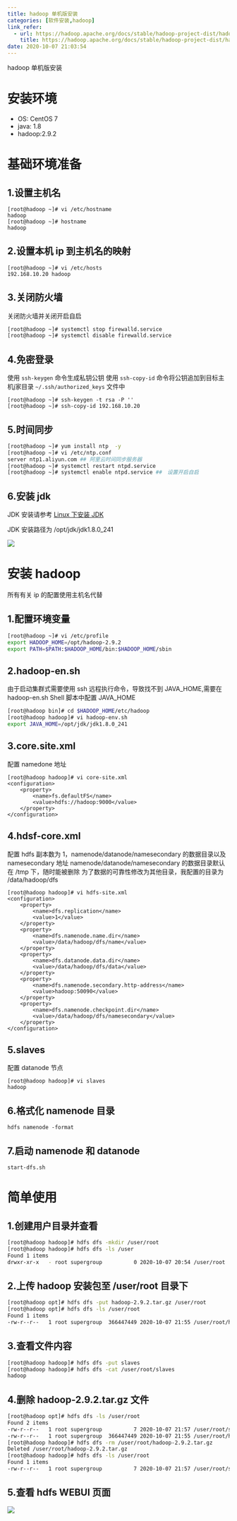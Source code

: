 ```yaml
---
title: hadoop 单机版安装
categories: [软件安装,hadoop]
link_refer:
  - url: https://hadoop.apache.org/docs/stable/hadoop-project-dist/hadoop-common/SingleCluster.html
    title: https://hadoop.apache.org/docs/stable/hadoop-project-dist/hadoop-common/SingleCluster.html
date: 2020-10-07 21:03:54
---
```


hadoop 单机版安装

<!-- more -->

# 安装环境

- OS: CentOS 7
- java: 1.8
- hadoop:2.9.2

# 基础环境准备

## 1.设置主机名

```
[root@hadoop ~]# vi /etc/hostname
hadoop
[root@hadoop ~]# hostname
hadoop
```

## 2.设置本机 ip 到主机名的映射

```
[root@hadoop ~]# vi /etc/hosts
192.168.10.20 hadoop
```

## 3.关闭防火墙

关闭防火墙并关闭开启自启

``` bash
[root@hadoop ~]# systemctl stop firewalld.service 
[root@hadoop ~]# systemctl disable firewalld.service 
```

## 4.免密登录

使用 `ssh-keygen` 命令生成私钥公钥
使用 `ssh-copy-id` 命令将公钥追加到目标主机j家目录 `~/.ssh/authorized_keys` 文件中

```
[root@hadoop ~]# ssh-keygen -t rsa -P '' 
[root@hadoop ~]# ssh-copy-id 192.168.10.20
```

## 5.时间同步

``` bash
[root@hadoop ~]# yum install ntp  -y
[root@hadoop ~]# vi /etc/ntp.conf
server ntp1.aliyun.com ## 阿里云时间同步服务器
[root@hadoop ~]# systemctl restart ntpd.service
[root@hadoop ~]# systemctl enable ntpd.service ##　设置开启自启
```

## 6.安装 jdk

JDK 安装请参考 [Linux 下安装 JDK](https://guangli.ren/jdk-install.html)

JDK 安装路径为 /opt/jdk/jdk1.8.0_241

![](/images/这个问题我们不会.jpg)

# 安装 hadoop

所有有关 ip 的配置使用主机名代替

## 1.配置环境变量

``` bash
[root@hadoop ~]# vi /etc/profile
export HADOOP_HOME=/opt/hadoop-2.9.2
export PATH=$PATH:$HADOOP_HOME/bin:$HADOOP_HOME/sbin
```

## 2.hadoop-en.sh 

由于启动集群式需要使用 ssh 远程执行命令，导致找不到 JAVA_HOME,需要在 hadoop-en.sh Shell 脚本中配置 JAVA_HOME

``` bash
[root@hadoop bin]# cd $HADOOP_HOME/etc/hadoop
[root@hadoop hadoop]# vi hadoop-env.sh
export JAVA_HOME=/opt/jdk/jdk1.8.0_241
``` 

## 3.core.site.xml

配置 namedone 地址

```
[root@hadoop hadoop]# vi core-site.xml
<configuration>
    <property>
        <name>fs.defaultFS</name>
        <value>hdfs://hadoop:9000</value>
    </property>
</configuration>
```

## 4.hdsf-core.xml

配置 hdfs 副本数为 1，namenode/datanode/namesecondary 的数据目录以及 namesecondary 地址
namenode/datanode/namesecondary 的数据目录默认在 /tmp 下，随时能被删除
为了数据的可靠性修改为其他目录，我配置的目录为 /data/hadoop/dfs

```
[root@hadoop hadoop]# vi hdfs-site.xml
<configuration>
    <property>
        <name>dfs.replication</name>
        <value>1</value>
    </property>
    <property>
        <name>dfs.namenode.name.dir</name>
        <value>/data/hadoop/dfs/name</value>
    </property>
    <property>
        <name>dfs.datanode.data.dir</name>
        <value>/data/hadoop/dfs/data</value>
    </property>
    <property>
        <name>dfs.namenode.secondary.http-address</name>
        <value>hadoop:50090</value>
    </property>
    <property>
        <name>dfs.namenode.checkpoint.dir</name>
        <value>/data/hadoop/dfs/namesecondary</value>
    </property>
</configuration>
```

## 5.slaves

配置 datanode 节点

```
[root@hadoop hadoop]# vi slaves
hadoop
```


## 6.格式化 namenode 目录

```
hdfs namenode -format
```

## 7.启动 namenode 和 datanode

```
start-dfs.sh
```

# 简单使用

## 1.创建用户目录并查看

``` bash
[root@hadoop hadoop]# hdfs dfs -mkdir /user/root
[root@hadoop hadoop]# hdfs dfs -ls /user
Found 1 items
drwxr-xr-x   - root supergroup          0 2020-10-07 20:54 /user/root
```

## 2.上传 hadoop 安装包至 /user/root 目录下

``` bash
[root@hadoop opt]# hdfs dfs -put hadoop-2.9.2.tar.gz /user/root
[root@hadoop opt]# hdfs dfs -ls /user/root
Found 1 items
-rw-r--r--   1 root supergroup  366447449 2020-10-07 21:55 /user/root/hadoop-2.9.2.tar.gz
``` 

## 3.查看文件内容

``` bash
[root@hadoop hadoop]# hdfs dfs -put slaves
[root@hadoop hadoop]# hdfs dfs -cat /user/root/slaves
hadoop
```

## 4.删除 hadoop-2.9.2.tar.gz 文件

``` bash
[root@hadoop opt]# hdfs dfs -ls /user/root
Found 2 items
-rw-r--r--   1 root supergroup          7 2020-10-07 21:57 /user/root/slaves
-rw-r--r--   1 root supergroup  366447449 2020-10-07 21:55 /user/root/hadoop-2.9.2.tar.gz
[root@hadoop hadoop]# hdfs dfs -rm /user/root/hadoop-2.9.2.tar.gz
Deleted /user/root/hadoop-2.9.2.tar.gz
[root@hadoop hadoop]# hdfs dfs -ls /user/root
Found 1 items
-rw-r--r--   1 root supergroup          7 2020-10-07 21:57 /user/root/slaves
```

## 5.查看 hdfs WEBUI 页面

![](/images/hdfs-webui.png)